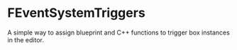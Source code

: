 # FEventSystemTriggers

A simple way to assign blueprint and C++ functions to trigger box instances in the editor.
